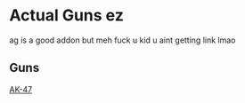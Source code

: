 # Actual Guns ez
ag is a good addon but meh fuck u kid u aint getting link lmao

## Guns
[AK-47](https://cdn.discordapp.com/emojis/351784280458002434.png?v=1 'LINK HERE LOL')